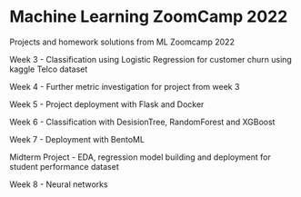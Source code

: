 # Machine Learning ZoomCamp 2022
Projects and homework solutions from ML Zoomcamp 2022

Week 3 - Classification using Logistic Regression for customer churn using kaggle Telco dataset

Week 4 - Further metric investigation for project from week 3

Week 5 - Project deployment with Flask and Docker

Week 6 - Classification with DesisionTree, RandomForest and XGBoost

Week 7 - Deployment with BentoML

Midterm Project - EDA, regression model building and deployment for student performance dataset

Week 8 - Neural networks
